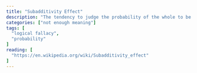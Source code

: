 ```yaml
---
title: "Subadditivity Effect"
description: "The tendency to judge the probability of the whole to be less than the probabilities of the parts."
categories: ["not enough meaning"]
tags: [
  "logical fallacy",
  "probability"
]
reading: [
  "https://en.wikipedia.org/wiki/Subadditivity_effect"
]
---
```


